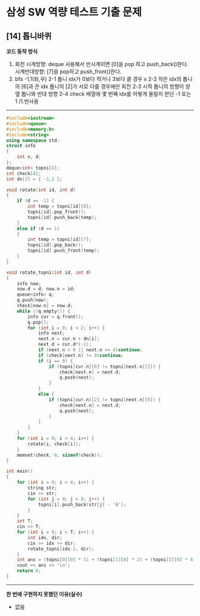 
# 삼성 SW 역량 테스트 기출 문제

## [14] 톱니바퀴 


**코드 동작 방식**
1. 회전
시계방향: deque 사용해서 반시계이면 [0]을 pop 하고 push_back()한다.
시계반대방향: [7]을 pop하고 push_front()한다.
2. bfs -1,1(좌,우)
 2-1 톱니 idx가 0보다 작거나 3보다 클 경우 x
 2-2 작은 idx의 톱니의 [6]과 큰 idx 톱니의 [2]가 서로 다를 경우에만 회전
 2-3 시작 톱니의 방향이 양 옆 톱니와 반대 방향 
2-4 check 배열에 몇 번째 idx를 어떻게 돌릴지 판단 -1 또는 1 /1.번사용

---
```cpp
#include<iostream>
#include<queue>
#include<memory.h>
#include<string>
using namespace std;
struct info
{
	int n, d;
};
deque<int> topni[4];
int check[4];
int dn[2] = { -1,1 };

void rotate(int id, int d)
{
	if (d == -1) {
		int temp = topni[id][0];
		topni[id].pop_front();
		topni[id].push_back(temp);
	}
	else if (d == 1)
	{
		int temp = topni[id][7];
		topni[id].pop_back();
		topni[id].push_front(temp);
	}
}

void rotate_topni(int id, int d)
{
	info now;
	now.d = d; now.n = id;
	queue<info> q;
	q.push(now);
	check[now.n] = now.d;
	while (!q.empty()) {
		info cur = q.front();
		q.pop();
		for (int i = 0; i < 2; i++) {
			info next;
			next.n = cur.n + dn[i];
			next.d = cur.d*(-1);
			if (next.n < 0 || next.n >= 4)continue;
			if (check[next.n] != 0)continue;
			if (i == 0) {
				if (topni[cur.n][6] != topni[next.n][2]) {
					check[next.n] = next.d;
					q.push(next);
				}
			}
			else {
				if (topni[cur.n][2] != topni[next.n][6]) {
					check[next.n] = next.d;
					q.push(next);
				}
			}
		}
	}
	for (int i = 0; i < 4; i++) {
		rotate(i, check[i]);
	}
	memset(check, 0, sizeof(check));
}

int main()
{
	for (int i = 0; i < 4; i++) {
		string str;
		cin >> str;
		for (int j = 0; j < 8; j++) {
			topni[i].push_back(str[j] - '0');
		}
	}
	int T;
	cin >> T;
	for (int i = 0; i < T; i++) {
		int idx, dir;
		cin >> idx >> dir;
		rotate_topni(idx-1, dir);
	}
	int ans = (topni[0][0] * 1) + (topni[1][0] * 2) + (topni[2][0] * 4) + (topni[3][0] * 8);
	cout << ans << '\n';
	return 0;
}
```
---

**한 번에 구현하지 못했던 이유(실수)**
- 없음